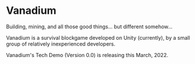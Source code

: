 # Vanadium
Building, mining, and all those good things... but different somehow...

Vanadium is a survival blockgame developed on Unity (currently), by a small group of relatively inexperienced developers. 

Vanadium's Tech Demo (Version 0.0) is releasing this March, 2022. 
